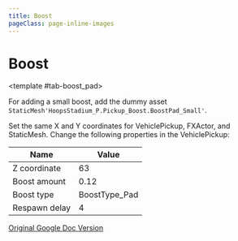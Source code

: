 ```yaml
---
title: Boost
pageClass: page-inline-images
---
```

# Boost

<steps>
<template #step-1>

Add `FXActor_Boost_TA` from the Actor Classes window:

![](/images/cheatsheets/boost/image1.png)

Add `VehiclePickup_Boost_TA` next to the FXActor:

![](/images/cheatsheets/boost/image2.png)

</template>
<template #step-2>

<tabs :tabs="['Boost pill', 'Boost pad']" :alignLeft="true">

<template #tab-boost_pill>

For adding a full boost, add the dummy asset `StaticMesh'HoopsStadium_P.Pickup_Boost.BoostPad_Large'`.

Set the same X and Y coordinates for  VehiclePickup, FXActor, and StaticMesh.
Change the following properties in the VehiclePickup:

| Name          | Value          |
| ------------- | -------------- |
| Z coordinate  | 72             |
| Boost amount  | 9999           |
| Boost type    | BoostType_Pill |
| Respawn delay | 10             |

</template>

<template #tab-boost_pad>

For adding a small boost, add the dummy asset `StaticMesh'HoopsStadium_P.Pickup_Boost.BoostPad_Small'`.

Set the same X and Y coordinates for  VehiclePickup, FXActor, and StaticMesh.
Change the following properties in the VehiclePickup:

| Name          | Value         |
| ------------- | ------------- |
| Z coordinate  | 63            |
| Boost amount  | 0.12          |
| Boost type    | BoostType_Pad |
| Respawn delay | 4             |

</template>

</tabs>
</template>
<template #step-3>

> [!WARNING]
> You must repeat this step whenever you Copy+Paste boost pickups.

Assign the FXActor to the VehiclePickup:

![](/images/cheatsheets/boost/image3.png)

And lastly, in FXActor:

![](/images/cheatsheets/boost/image4.png)

</template>
</steps>

<ActionBlock>

[Original Google Doc Version](https://docs.google.com/document/d/1IECsPWvTNXCRvKc5phaHpO_HNYftzPtXs2hUI2mShPk/edit?usp=sharing)
</ActionBlock>

